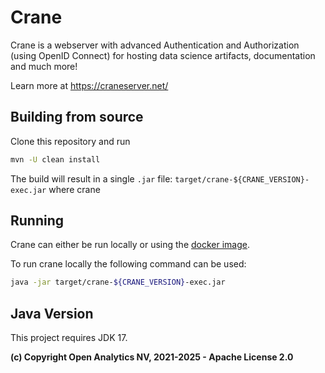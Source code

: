 # Crane

Crane is a webserver with advanced Authentication and Authorization (using
OpenID Connect) for hosting data science artifacts, documentation and much more!

Learn more at <https://craneserver.net/>

## Building from source

Clone this repository and run

```bash
mvn -U clean install
```

The build will result in a single `.jar` file: `target/crane-${CRANE_VERSION}-exec.jar` where crane

## Running

Crane can either be run locally or using the [docker image](https://hub.docker.com/r/openanalytics/crane).

To run crane locally the following command can be used:

```bash
java -jar target/crane-${CRANE_VERSION}-exec.jar
```

## Java Version

This project requires JDK 17.

**(c) Copyright Open Analytics NV, 2021-2025 - Apache License 2.0**
